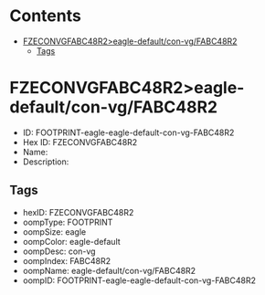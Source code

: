 



Contents
========

* [FZECONVGFABC48R2>eagle-default/con-vg/FABC48R2](#fzeconvgfabc48r2eagle-defaultcon-vgfabc48r2)
	* [Tags](#tags)

# FZECONVGFABC48R2>eagle-default/con-vg/FABC48R2

- ID: FOOTPRINT-eagle-eagle-default-con-vg-FABC48R2
- Hex ID: FZECONVGFABC48R2
- Name: 
- Description: 

## Tags

- hexID: FZECONVGFABC48R2
- oompType: FOOTPRINT
- oompSize: eagle
- oompColor: eagle-default
- oompDesc: con-vg
- oompIndex: FABC48R2
- oompName: eagle-default/con-vg/FABC48R2
- oompID: FOOTPRINT-eagle-eagle-default-con-vg-FABC48R2
